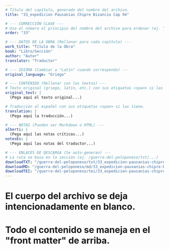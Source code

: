 ```yaml
---
# Título del capítulo, generado del nombre del archivo.
title: "33_expedicion Pausanias Chipre Bizancio Cap 94"

# --- CORRECCIÓN CLAVE ---
# Usa el número al principio del nombre del archivo para ordenar (ej. "05" de "05_conflicto...")
order: "33"

# --- DATOS DE LA OBRA (Rellenar para cada capítulo) ---
work_title: "Título de la Obra"
book: "Libro/Sección"
author: "Autor"
translator: "Traductor"

# --- IDIOMA (Cambiar a "Latín" cuando corresponda) ---
original_language: "Griego"

# --- CONTENIDO (Rellenar con los textos) ---
# Texto original (griego, latín, etc.) con sus etiquetas <span> si las tiene.
original_text: |
  (Pega aquí el texto original...)

# Traducción al español con sus etiquetas <span> si las tiene.
translation: |
  (Pega aquí la traducción...)

# --- NOTAS (Pueden ser Markdown o HTML) ---
alberti: |
  (Pega aquí las notas críticas...)
notesEs: |
  (Pega aquí las notas del traductor...)

# --- ENLACES DE DESCARGA (Se auto-generan) ---
# La ruta se basa en la sección (ej. /guerra-del-peloponeso/txt/...)
downloadTXT: "/guerra-del-peloponeso/txt/33_expedicion-pausanias-chipre-bizancio-cap-94.txt"
downloadMD: "/guerra-del-peloponeso/md/33_expedicion-pausanias-chipre-bizancio-cap-94.md"
downloadTEI: "/guerra-del-peloponeso/tei/33_expedicion-pausanias-chipre-bizancio-cap-94.xml"
---
```

# El cuerpo del archivo se deja intencionadamente en blanco.
# Todo el contenido se maneja en el "front matter" de arriba.